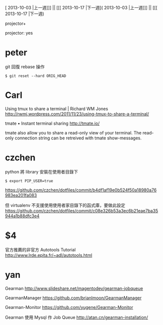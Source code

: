 [ 2013-10-03 |上一週]]] || [[[ 2013-10-17 |下一週]( 2013-10-03 |上一週]]] || [[[ 2013-10-17 |下一週)

projector+



projector: yes

# peter

git 回復 rebase 操作


    $ git reset --hard ORIG_HEAD


# Carl

Using tmux to share a terminal | Richard WM Jones
<http://rwmj.wordpress.com/2011/11/23/using-tmux-to-share-a-terminal/>  

tmate • Instant terminal sharing
<http://tmate.io/>  

tmate also allow you to share a read-only view of your terminal. The read-only connection string can be retreived with tmate show-messages.

# czchen

python 將 library 安裝在使用者目錄下


    $ export PIP_USER=true


<https://github.com/czchen/dotfiles/commit/b4df1af19e0b524f50a18980a76983ea201fa083>   

但 virtualenv 不支援使用使用者家目錄下的函式庫，要做此設定
<https://github.com/czchen/dotfiles/commit/c08e326b53a3ec6b21eae7ba35944a1b88dfc3e4>  

# $4

官方推薦的非官方 Autotools Tutorial
<http://www.lrde.epita.fr/~adl/autotools.html>  

# yan

Gearman
<http://www.slideshare.net/magentodev/gearman-jobqueue>  

GearmanManager
<https://github.com/brianlmoon/GearmanManager>  

Gearman-Monitor
<https://github.com/yugene/Gearman-Monitor>  

Gearman 使用 Mysql 作 Job Queue
<http://atan.cn/gearman-installation/>  